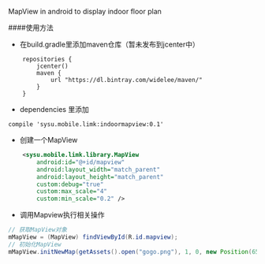 MapView in android to display indoor floor plan

####使用方法
- 在build.gradle里添加maven仓库（暂未发布到jcenter中）
```
    repositories {
        jcenter()
        maven {
            url "https://dl.bintray.com/widelee/maven/"
        }
    }
```

- dependencies 里添加

```
compile 'sysu.mobile.limk:indoormapview:0.1'
```

- 创建一个MapView
```xml
    <sysu.mobile.limk.library.MapView
        android:id="@+id/mapview"
        android:layout_width="match_parent"
        android:layout_height="match_parent"
        custom:debug="true"
        custom:max_scale="4"
        custom:min_scale="0.2" />
```

- 调用Mapview执行相关操作
```java
// 获取MapView对象
mMapView = (MapView) findViewById(R.id.mapview);
// 初始化MapView
mMapView.initNewMap(getAssets().open("gogo.png"), 1, 0, new Position(652, 684));
```